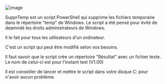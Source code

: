 ![image](https://github.com/MATTHIAS2709/SupprTemp/assets/64145422/7c48f295-14d6-424a-894a-62b058c90131)


SupprTemp est un script PowerShell qui supprime les fichiers temporaire dans le répertoire "temp" de Windows. Le script a été pensé pour évité de deamndé les droits administrateurs de Windows.

Il le fait pour tous les utilisateurs d'un ordinateur.

C'est un script qui peut être modifié selon vos besoins.

Il faut savoir que le script crée un répertoire "Résultat" avec un fichier texte. Le nom de celui-ci est pour l'instant test (V1.00)

Il est conseiller de lancer et mettre le script dans votre disque C: pour n'avoir aucun problème.
